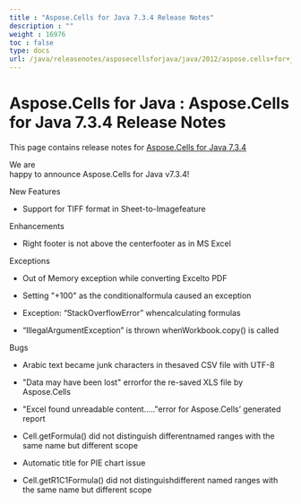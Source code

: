 ```yaml
---
title : "Aspose.Cells for Java 7.3.4 Release Notes" 
description : "" 
weight : 16976 
toc : false
type: docs
url: /java/releasenotes/asposecellsforjava/java/2012/aspose.cells+for+java+7.3.4+release+notes/
---
```


# Aspose.Cells for Java : Aspose.Cells for Java 7.3.4 Release Notes


This page contains release notes for [Aspose.Cells for Java 7.3.4](http://www.aspose.com/downloads/cells/java/new-releases/aspose.cells-for-java-7.3.4/)

We are  
happy to announce Aspose.Cells for Java v7.3.4!

New Features

*   Support for TIFF format in Sheet-to-Imagefeature

Enhancements

*   Right footer is not above the centerfooter as in MS Excel

Exceptions

*   Out of Memory exception while converting Excelto PDF

*   Setting "+100" as the conditionalformula caused an exception

*   Exception: “StackOverflowError” whencalculating formulas

*   “IllegalArgumentException” is thrown whenWorkbook.copy() is called

Bugs

*   Arabic text became junk characters in thesaved CSV file with UTF-8

*   "Data may have been lost" errorfor the re-saved XLS file by Aspose.Cells

*   "Excel found unreadable content….."error for Aspose.Cells’ generated report

*   Cell.getFormula() did not distinguish differentnamed ranges with the same name but different scope

*   Automatic title for PIE chart issue

*   Cell.getR1C1Formula() did not distinguishdifferent named ranges with the same name but different scope

